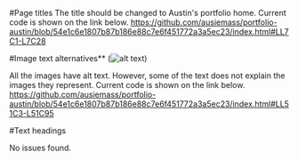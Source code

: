 #Page titles
The title should be changed to Austin's portfolio home. Current code is shown on the link below.
https://github.com/ausiemass/portfolio-austin/blob/54e1c6e1807b87b186e88c7e6f451772a3a5ec23/index.html#LL7C1-L7C28

#Image text alternatives** (<img alt="alt text">)

All the images have alt text. However, some of the text does not explain the images they represent.  Current code is shown on the link below.
https://github.com/ausiemass/portfolio-austin/blob/54e1c6e1807b87b186e88c7e6f451772a3a5ec23/index.html#LL51C3-L51C95


#Text headings

No issues found.